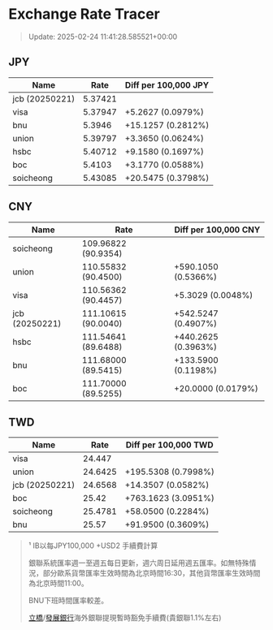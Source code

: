 # Exchange Rate Tracer

> Update: 2025-02-24 11:41:28.585521+00:00

## JPY

| Name           |    Rate | Diff per 100,000 JPY   |
|----------------|---------|------------------------|
| jcb (20250221) | 5.37421 |                        |
| visa           | 5.37947 | +5.2627 (0.0979%)      |
| bnu            | 5.3946  | +15.1257 (0.2812%)     |
| union          | 5.39797 | +3.3650 (0.0624%)      |
| hsbc           | 5.40712 | +9.1580 (0.1697%)      |
| boc            | 5.4103  | +3.1770 (0.0588%)      |
| soicheong      | 5.43085 | +20.5475 (0.3798%)     |

## CNY

| Name           | Rate                | Diff per 100,000 CNY   |
|----------------|---------------------|------------------------|
| soicheong      | 109.96822	(90.9354) |                        |
| union          | 110.55832	(90.4500) | +590.1050 (0.5366%)    |
| visa           | 110.56362	(90.4457) | +5.3029 (0.0048%)      |
| jcb (20250221) | 111.10615	(90.0040) | +542.5247 (0.4907%)    |
| hsbc           | 111.54641	(89.6488) | +440.2625 (0.3963%)    |
| bnu            | 111.68000	(89.5415) | +133.5900 (0.1198%)    |
| boc            | 111.70000	(89.5255) | +20.0000 (0.0179%)     |

## TWD

| Name           |    Rate | Diff per 100,000 TWD   |
|----------------|---------|------------------------|
| visa           | 24.447  |                        |
| union          | 24.6425 | +195.5308 (0.7998%)    |
| jcb (20250221) | 24.6568 | +14.3507 (0.0582%)     |
| boc            | 25.42   | +763.1623 (3.0951%)    |
| soicheong      | 25.4781 | +58.0500 (0.2284%)     |
| bnu            | 25.57   | +91.9500 (0.3609%)     |


> ¹ IB以每JPY100,000 +USD2 手續費計算
>
> 銀聯系統匯率週一至週五每日更新，週六周日延用週五匯率。如無特殊情況，部分歐系貨幣匯率生效時間為北京時間16:30，其他貨幣匯率生效時間為北京時間11:00。
>
> BNU下班時間匯率較差。
>
> [立橋](https://www.wlbank.com.mo/uploads/ueditor/file/20181211/1544536513900230.pdf)/[發展銀行](https://www.mdb.com.mo/Service_Charges_20230728.pdf)海外銀聯提現暫時豁免手續費(貴銀聯1.1%左右)

